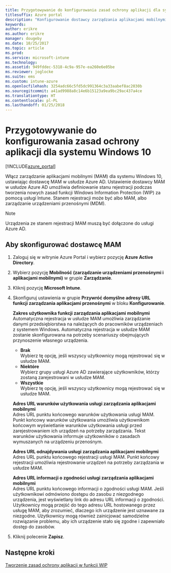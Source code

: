 ```yaml
---
title: Przygotowywanie do konfigurowania zasad ochrony aplikacji dla systemu Windows 10
titlesuffix: Azure portal
description: "Konfigurowanie dostawcy zarządzania aplikacjami mobilnymi (MAM) w usłudze Azure AD"
keywords: 
author: erikre
ms.author: erikre
manager: dougeby
ms.date: 10/25/2017
ms.topic: article
ms.prod: 
ms.service: microsoft-intune
ms.technology: 
ms.assetid: 949fddec-5318-4c9a-957e-ea260e6e05be
ms.reviewer: joglocke
ms.suite: ems
ms.custom: intune-azure
ms.openlocfilehash: 3254adc66c5fd5dc991364c3a33aabef8ac2030b
ms.sourcegitcommit: a41ad9988a8c14e6b15123a9ea9bc29ac437a4ce
ms.translationtype: HT
ms.contentlocale: pl-PL
ms.lasthandoff: 01/25/2018
---
```

# <a name="get-ready-to-configure-app-protection-policies-for-windows-10"></a>Przygotowywanie do konfigurowania zasad ochrony aplikacji dla systemu Windows 10

[!INCLUDE[azure_portal](./includes/azure_portal.md)]

Włącz zarządzanie aplikacjami mobilnymi (MAM) dla systemu Windows 10, ustawiając dostawcę MAM w usłudze Azure AD. Ustawienie dostawcy MAM w usłudze Azure AD umożliwia definiowanie stanu rejestracji podczas tworzenia nowych zasad funkcji Windows Information Protection (WIP) za pomocą usługi Intune. Stanem rejestracji może być albo MAM, albo zarządzanie urządzeniami przenośnymi (MDM).

> [!NOTE]
> Urządzenia ze stanem rejestracji MAM muszą być dołączone do usługi Azure AD.

## <a name="to-configure-the-mam-provider"></a>Aby skonfigurować dostawcę MAM

1. Zaloguj się w witrynie Azure Portal i wybierz pozycję **Azure Active Directory**.

2. Wybierz pozycję **Mobilność (zarządzanie urządzeniami przenośnymi i aplikacjami mobilnymi)** w grupie **Zarządzanie**.

3. Kliknij pozycję **Microsoft Intune**.

4. Skonfiguruj ustawienia w grupie **Przywróć domyślne adresy URL funkcji zarządzania aplikacjami przenośnymi** w bloku **Konfigurowanie**.

    **Zakres użytkownika funkcji zarządzania aplikacjami mobilnymi**  
      Automatyczna rejestracja w usłudze MAM umożliwia zarządzanie danymi przedsiębiorstwa na należących do pracowników urządzeniach z systemem Windows. Automatyczna rejestracja w usłudze MAM zostanie skonfigurowana na potrzeby scenariuszy obejmujących przynoszenie własnego urządzenia.<ul><li>**Brak**<br>Wybierz tę opcję, jeśli wszyscy użytkownicy mogą rejestrować się w usłudze MAM.</li><li>**Niektóre**<br>Wybierz grupy usługi Azure AD zawierające użytkowników, którzy zostaną zarejestrowani w usłudze MAM.</li><li>**Wszystkie**<br>Wybierz tę opcję, jeśli wszyscy użytkownicy mogą rejestrować się w usłudze MAM.</li></ul>

    **Adres URL warunków użytkowania usługi zarządzania aplikacjami mobilnymi**  
     Adres URL punktu końcowego warunków użytkowania usługi MAM. Punkt końcowy warunków użytkowania umożliwia użytkownikom końcowym wyświetlanie warunków użytkowania usługi przed zarejestrowaniem ich urządzeń na potrzeby zarządzania. Tekst warunków użytkowania informuje użytkowników o zasadach wymuszanych na urządzeniu przenośnym.

    **Adres URL odnajdywania usługi zarządzania aplikacjami mobilnymi**  
    Adres URL punktu końcowego rejestracji usługi MAM. Punkt końcowy rejestracji umożliwia rejestrowanie urządzeń na potrzeby zarządzania w usłudze MAM.

    **Adres URL informacji o zgodności usługi zarządzania aplikacjami mobilnymi**  
      Adres URL punktu końcowego informacji o zgodności usługi MAM. Jeśli użytkownikowi odmówiono dostępu do zasobu z niezgodnego urządzenia, jest wyświetlany link do adresu URL informacji o zgodności. Użytkownicy mogą przejść do tego adresu URL hostowanego przez usługę MAM, aby zrozumieć, dlaczego ich urządzenie jest uznawane za niezgodne. Użytkownicy mogą również zainicjować samodzielne rozwiązanie problemu, aby ich urządzenie stało się zgodne i zapewniało dostęp do zasobów.

5.  Kliknij polecenie **Zapisz**.

## <a name="next-steps"></a>Następne kroki

[Tworzenie zasad ochrony aplikacji w funkcji WIP](windows-information-protection-policy-create.md)
